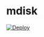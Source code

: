 # mdisk
[![Deploy](https://www.herokucdn.com/deploy/button.svg)](https://heroku.com/deploy?template=https://github.com/paavampayyan/m_disk_cyp.git)
